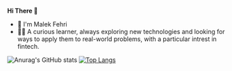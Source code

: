 **Hi There 👋**
* 🌸 I'm Malek Fehri 
* 👩‍💻 A curious learner, always exploring new technologies and looking for ways to apply them to real-world problems,
 with a particular intrest in fintech. 

![Anurag's GitHub stats](https://github-readme-stats.vercel.app/api?username=malouu&count_private=true&show_icons=true&hide=prs,issues)
[![Top Langs](https://github-readme-stats.vercel.app/api/top-langs/?username=malouu&layout=compact)](https://github.com/anuraghazra/github-readme-stats)